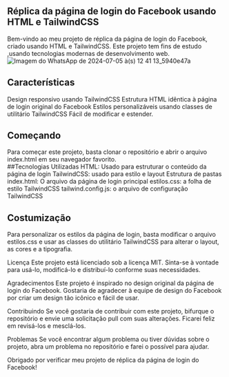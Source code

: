 ## Réplica da página de login do Facebook usando HTML e TailwindCSS
Bem-vindo ao meu projeto de réplica da página de login do Facebook, criado usando HTML e TailwindCSS. Este projeto tem fins de estudo ,usando tecnologias modernas de desenvolvimento web.
![Imagem do WhatsApp de 2024-07-05 à(s) 12 41 13_5940e47a](https://github.com/enzocdutra/loginPageFacebook/assets/128257870/d20358cb-72db-4489-933b-02cc2c77a9e8)

## Características
Design responsivo usando TailwindCSS
Estrutura HTML idêntica à página de login original do Facebook
Estilos personalizáveis ​​usando classes de utilitário TailwindCSS
Fácil de modificar e estender.

## Começando
Para começar este projeto, basta clonar o repositório e abrir o arquivo index.html em seu navegador favorito.
<br>
##Tecnologias Utilizadas
HTML: Usado para estruturar o conteúdo da página de login
TailwindCSS: usado para estilo e layout
Estrutura de pastas
index.html: O arquivo da página de login principal
estilos.css: a folha de estilo TailwindCSS
tailwind.config.js: o arquivo de configuração TailwindCSS
## Costumização
Para personalizar os estilos da página de login, basta modificar o arquivo estilos.css e usar as classes do utilitário TailwindCSS para alterar o layout, as cores e a tipografia.

Licença
Este projeto está licenciado sob a licença MIT. Sinta-se à vontade para usá-lo, modificá-lo e distribuí-lo conforme suas necessidades.

Agradecimentos
Este projeto é inspirado no design original da página de login do Facebook. Gostaria de agradecer à equipe de design do Facebook por criar um design tão icônico e fácil de usar.

Contribuindo
Se você gostaria de contribuir com este projeto, bifurque o repositório e envie uma solicitação pull com suas alterações. Ficarei feliz em revisá-los e mesclá-los.

Problemas
Se você encontrar algum problema ou tiver dúvidas sobre o projeto, abra um problema no repositório e farei o possível para ajudar.

Obrigado por verificar meu projeto de réplica da página de login do Facebook!
